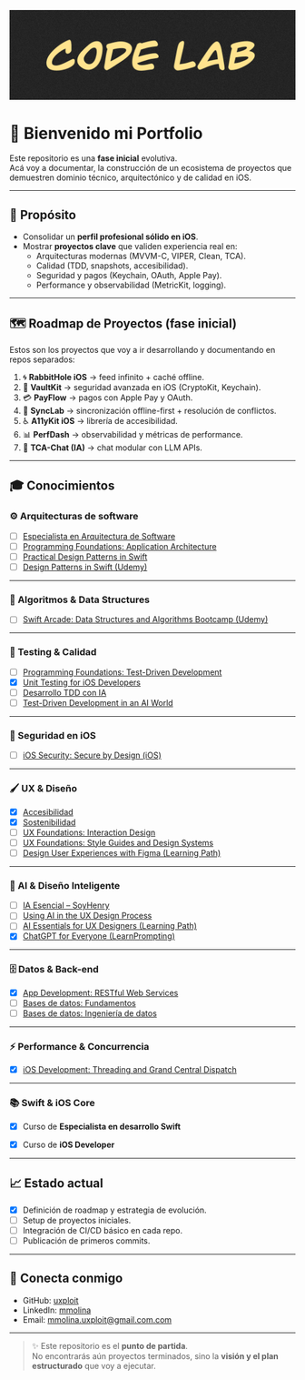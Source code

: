 ![Hero Image](assets/banner.png "Code Lab")

# 👋 Bienvenido mi Portfolio

Este repositorio es una **fase inicial** evolutiva.  
Acá voy a documentar, la construcción de un ecosistema de proyectos que demuestren dominio técnico, arquitectónico y de calidad en iOS.

---

## 🚀 Propósito
- Consolidar un **perfil profesional sólido en iOS**.
- Mostrar **proyectos clave** que validen experiencia real en:  
  - Arquitecturas modernas (MVVM-C, VIPER, Clean, TCA).  
  - Calidad (TDD, snapshots, accesibilidad).  
  - Seguridad y pagos (Keychain, OAuth, Apple Pay).  
  - Performance y observabilidad (MetricKit, logging). 

---

## 🗺️ Roadmap de Proyectos (fase inicial)
Estos son los proyectos que voy a ir desarrollando y documentando en repos separados:

1. 🌀 **RabbitHole iOS** → feed infinito + caché offline.  
2. 🔐 **VaultKit** → seguridad avanzada en iOS (CryptoKit, Keychain).  
3. 💳 **PayFlow** → pagos con Apple Pay y OAuth.  
4. 🔄 **SyncLab** → sincronización offline-first + resolución de conflictos.  
5. ♿ **A11yKit iOS** → librería de accesibilidad.  
6. 📊 **PerfDash** → observabilidad y métricas de performance.  
7. 🤖 **TCA-Chat (IA)** → chat modular con LLM APIs.

---

## 🎓 Conocimientos

### ⚙️ Arquitecturas de software
- [ ] [Especialista en Arquitectura de Software](https://www.linkedin.com/learning/paths/conviertete-en-especialista-en-arquitectura-de-software)  
- [ ] [Programming Foundations: Application Architecture](https://www.linkedin.com/learning/programming-foundations-application-architecture/why-learn-about-software-architecture)  
- [ ] [Practical Design Patterns in Swift](https://www.linkedin.com/learning/practical-design-patterns-in-swift/explore-the-benefits-of-design-patterns?contextUrn=urn%3Ali%3AlearningCollection%3A7257670014005088256)  
- [ ] [Design Patterns in Swift (Udemy)](https://www.udemy.com/course/design-patterns-swift/learn/lecture/7680066?start=0)  

---

### 🧮 Algoritmos & Data Structures
- [ ] [Swift Arcade: Data Structures and Algorithms Bootcamp (Udemy)](https://www.udemy.com/course/the-swift-arcade-data-structures-and-algorithms-bootcamp/learn/lecture/31201066?start=1)  

---

### 🧪 Testing & Calidad
- [ ] [Programming Foundations: Test-Driven Development](https://www.linkedin.com/learning/programming-foundations-test-driven-development-3/small-steps-to-great-things?contextUrn=urn%3Ali%3AlyndaLearningPath%3A56db2b643dd5596be4e4989b)  
- [x] [Unit Testing for iOS Developers](https://www.linkedin.com/learning/unit-testing-for-ios-developers)  
- [ ] [Desarrollo TDD con IA](https://www.linkedin.com/learning/desarrollo-test-driven-con-inteligencia-artificial/tu-proceso-de-desarrollo-usando-tdd)  
- [ ] [Test-Driven Development in an AI World](https://www.linkedin.com/learning/test-driven-development-in-an-ai-world/develop-smarter-with-ai-and-test-driven-development)  

---

### 🔐 Seguridad en iOS
- [ ] [iOS Security: Secure by Design (iOS)](https://www.linkedin.com/learning-login/share?forceAccount=false&redirect=https%3A%2F%2Fwww.linkedin.com%2Flearning%2Fcollections%2F7257671348846518272%3Ftrk%3Dshare_collection_url%26shareId%3DknkKfPRgS02pfMTIrBUSjg%253D%253D)  

---

### 🖌️ UX & Diseño
- [x] [Accesibilidad](https://www.linkedin.com/learning/certificates/350273621f39b5b716f83c23d49f65cece75582def8fd3f87042071392fe9704)  
- [x] [Sostenibilidad](https://www.linkedin.com/learning/certificates/28e602dfe346bd17518c4124d18694f1b5b6729478521e53549d2465db8671c6)  
- [ ] [UX Foundations: Interaction Design](https://www.linkedin.com/learning/ux-foundations-interaction-design/dimensions-of-interaction-design)  
- [ ] [UX Foundations: Style Guides and Design Systems](https://www.linkedin.com/learning/ux-foundations-style-guides-and-design-systems)  
- [ ] [Design User Experiences with Figma (Learning Path)](https://www.linkedin.com/learning/paths/design-user-experiences-with-figma)  

---

### 🤖 AI & Diseño Inteligente
- [ ] [IA Esencial – SoyHenry](https://www.app.soyhenry.com/course-detail/IAessencial)  
- [ ] [Using AI in the UX Design Process](https://www.linkedin.com/learning/using-ai-in-the-ux-design-process/the-role-of-generative-ai-in-ux-design)  
- [ ] [AI Essentials for UX Designers (Learning Path)](https://www.linkedin.com/learning/paths/ai-essentials-for-user-experience-designers)  
- [x] [ChatGPT for Everyone (LearnPrompting)](https://learnprompting.thinkific.com/certificates/dbhsewpmp5)  

---

### 🗄️ Datos & Back-end
- [x] [App Development: RESTful Web Services](https://www.linkedin.com/learning/certificates/0416964f57103d033c5a53c3d846a0a4b82a53cc468572d11826f1666bdddbfc?trk=share_certificate)  
- [ ] [Bases de datos: Fundamentos](https://www.linkedin.com/learning/fundamentos-de-la-programacion-bases-de-datos-8625298/bases-de-datos-desde-las-bases)  
- [ ] [Bases de datos: Ingeniería de datos](https://www.linkedin.com/learning/fundamentos-de-la-ingenieria-de-datos/quieres-ser-ingeniero-de-datos)  

---

### ⚡ Performance & Concurrencia
- [x] [iOS Development: Threading and Grand Central Dispatch](https://www.linkedin.com/learning/ios-development-threading-and-grand-central-dispatch/ios-development-grand-central-dispatch)  

---

### 📚 Swift & iOS Core
- [x] Curso de **Especialista en desarrollo Swift**  
- [x] Curso de **iOS Developer**  


---

## 📈 Estado actual
- [x] Definición de roadmap y estrategia de evolución.  
- [ ] Setup de proyectos iniciales.  
- [ ] Integración de CI/CD básico en cada repo.  
- [ ] Publicación de primeros commits.  

---

## 🔗 Conecta conmigo
- GitHub: [uxploit](https://github.com/uxploit)  
- LinkedIn: [mmolina](https://www.linkedin.com/in/mmolina-uxploit/)
- Email: mmolina.uxploit@gmail.com.com  

---

> ✨ Este repositorio es el **punto de partida**.  
> No encontrarás aún proyectos terminados, sino la **visión y el plan estructurado** que voy a ejecutar.
